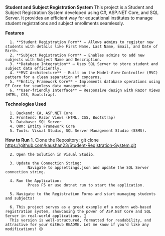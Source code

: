 **Student and Subject Registration System**
       This project is a Student and Subject Registration System developed using C#, ASP.NET Core, and SQL Server. It provides an efficient way for educational institutes to manage student registrations and subject enrollments seamlessly.
        
**Features**

      1. **Student Registration Form** – Allows admins to register new students with details like First Name, Last Name, Email, and Date of Birth.
      2. **Subject Registration Form** – Enables admins to add new subjects with Subject Name and Description.
      3. **Database Integration** – Uses SQL Server to store student and subject data efficiently.
      4. **MVC Architecture** – Built on the Model-View-Controller (MVC) pattern for a clean separation of concerns.
      5. **Entity Framework Core** – Implements database operations using EF Core for seamless data management.
      6. **User-friendly Interface** – Responsive design with Razor Views (HTML, CSS, Bootstrap).
      
**Technologies Used**

      1. Backend: C#, ASP.NET Core
      2. Frontend: Razor Views (HTML, CSS, Bootstrap)
      3. Database: SQL Server
      4. ORM: Entity Framework Core
      5. Tools: Visual Studio, SQL Server Management Studio (SSMS).
      
**How to Run**
      1. Clone the Repository:
              git clone https://github.com/kaushan23/Student-Registration-System.git

      2. Open the Solution in Visual Studio.

      3. Update the Connection String:
              Navigate to appsettings.json and update the SQL Server connection string.

      4. Run the Application:
              Press F5 or use dotnet run to start the application.

      5. Navigate to the Registration Forms and start managing students and subjects!

      6. This project serves as a great example of a modern web-based registration system, showcasing the power of ASP.NET Core and SQL Server in real-world applications. 🚀
      This version is well-structured, formatted for readability, and attractive for your GitHub README. Let me know if you'd like any modifications! 😊
